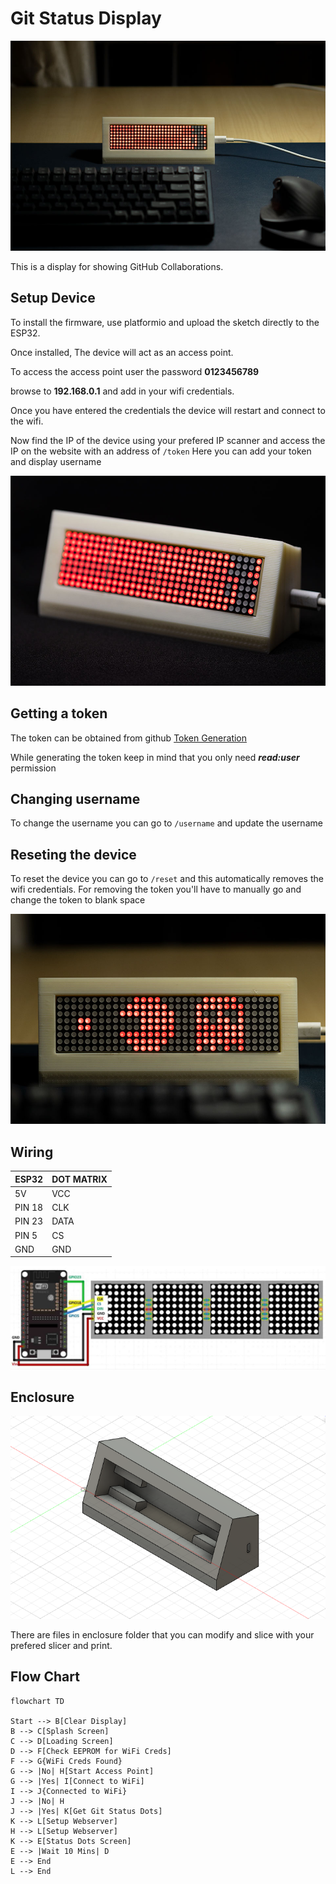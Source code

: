 # Git Status Display

![Background](Images/background.jpg)

This is a display for showing GitHub Collaborations.

## Setup Device

To install the firmware, use platformio and upload the sketch directly to the ESP32.

Once installed, The device will act as an access point.

To access the access point user the password **0123456789**

browse to **192.168.0.1** and add in your wifi credentials.

Once you have entered the credentials the device will restart and connect to the wifi.

Now find the IP of the device using your prefered IP scanner and access the IP on the website with an address of `/token`
Here you can add your token and display username

![Git Status Display](Images/angled.jpg)

## Getting a token

The token can be obtained from github
[Token Generation](https://github.com/settings/tokens)

While generating the token keep in mind that you only need ***read:user*** permission

## Changing username

To change the username you can go to `/username` and update the username

## Reseting the device

To reset the device you can go to `/reset` and this automatically removes the wifi credentials.
For removing the token you'll have to manually go and change the token to blank space

![Git Status Display Loading](Images/zoomed.jpg)
## Wiring

|ESP32 |DOT MATRIX|
|------|----------|
|5V    |VCC       |
|PIN 18|CLK       |
|PIN 23|DATA      |
|PIN 5 |CS        |
|GND   |GND       |

![Wiring Diagram](Images/wiring_diagram.jpeg)

## Enclosure

![Enclosure](Images/enclosure.png)

There are files in enclosure folder that you can modify and slice with your prefered slicer and print.

## Flow Chart
```mermaid
flowchart TD

Start --> B[Clear Display]
B --> C[Splash Screen]
C --> D[Loading Screen]
D --> F[Check EEPROM for WiFi Creds]
F --> G{WiFi Creds Found}
G --> |No| H[Start Access Point]
G --> |Yes| I[Connect to WiFi]
I --> J{Connected to WiFi}
J --> |No| H
J --> |Yes| K[Get Git Status Dots]
K --> L[Setup Webserver]
H --> L[Setup Webserver]
K --> E[Status Dots Screen]
E --> |Wait 10 Mins| D
E --> End
L --> End
```